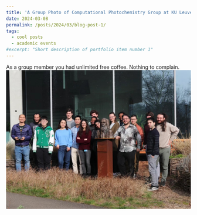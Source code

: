 ```yaml
---
title: 'A Group Photo of Computational Photochemistry Group at KU Leuven'
date: 2024-03-08
permalink: /posts/2024/03/blog-post-1/
tags:
  - cool posts
  - academic events
#excerpt: "Short description of portfolio item number 1"
---
```

As a group member you had unlimited free coffee. Nothing to complain.
<img src="/images/IMG_0784.JPG" alt="Portfolio item image" width="750">

